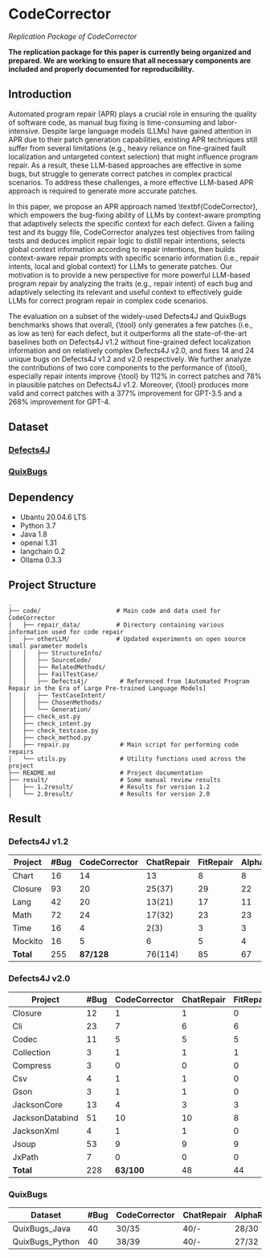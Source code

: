# CodeCorrector
*Replication Package of CodeCorrector*

**The replication package for this paper is currently being organized and prepared. We are working to ensure that all necessary components are included and properly documented for reproducibility.**

## Introduction
Automated program repair (APR) plays a crucial role in ensuring the quality of software code, as manual bug fixing is time-consuming and labor-intensive. Despite large language models (LLMs) have gained attention in APR due to their patch generation capabilities, existing APR techniques still suffer from several limitations (e.g., heavy reliance on fine-grained fault localization and untargeted context selection) that might influence program repair. As a result, these LLM-based approaches are effective in some bugs, but struggle to generate correct patches in complex practical scenarios. To address these challenges, a more effective LLM-based APR approach is required to generate more accurate patches. 

In this paper, we propose an APR approach named \textbf{CodeCorrector}, which empowers the bug-fixing ability of LLMs by context-aware prompting that adaptively selects the specific context for each defect. Given a failing test and its buggy file, CodeCorrector analyzes test objectives from failing tests and deduces implicit repair logic to distill repair intentions, selects global context information according to repair intentions, then builds context-aware repair prompts with specific scenario information (i.e., repair intents, local and global context) for LLMs to generate patches.  Our motivation is to provide a new perspective for more powerful LLM-based program repair by analyzing the traits (e.g., repair intent) of each bug and adaptively selecting its relevant and useful context to effectively guide LLMs for correct program repair in complex code scenarios. 

The evaluation on a subset of the widely-used Defects4J and QuixBugs benchmarks shows that overall, {\tool} only generates a few patches (i.e., as low as ten) for each defect, but it outperforms all the state-of-the-art baselines both on Defects4J v1.2 without fine-grained defect localization information and on relatively complex Defects4J v2.0, and fixes 14 and 24 unique bugs on Defects4J v1.2 and v2.0 respectively. We further analyze the contributions of two core components to the performance of {\tool}, especially repair intents improve {\tool} by 112\% in correct patches and 78\% in plausible patches on Defects4J v1.2. Moreover, {\tool} produces more valid and correct patches with a 377\% improvement for GPT-3.5 and a 268\% improvement for GPT-4. 

## Dataset
### [Defects4J](https://github.com/rjust/defects4j)
### [QuixBugs](https://github.com/jkoppel/QuixBugs)

## Dependency 
* Ubantu 20.04.6 LTS
* Python 3.7
* Java 1.8
* openai 1.31
* langchain 0.2
* Ollama 0.3.3

## Project Structure
```
.
├── code/                     # Main code and data used for CodeCorrector
│   ├── repair_data/          # Directory containing various information used for code repair
│   ├── otherLLM/             # Updated experiments on open source small parameter models
│   │   ├── StructureInfo/     
│   │   ├── SourceCode/        
│   │   ├── RelatedMethods/       
│   │   ├── FailTestCase/
│   │   ├── Defects4j/         # Referenced from [Automated Program Repair in the Era of Large Pre-trained Language Models]
│   │   ├── TestCaseIntent/       
│   │   ├── ChosenMethods/
│   │   └── Generation/    
│   ├── check_ast.py          
│   ├── check_intent.py       
│   ├── check_testcase.py      
│   ├── check_method.py       
│   ├── repair.py              # Main script for performing code repairs
│   └── utils.py               # Utility functions used across the project
├── README.md                  # Project documentation
├── result/                    # Some manual review results
│   ├── 1.2result/             # Results for version 1.2
│   └── 2.0result/             # Results for version 2.0
```

## Result
### Defects4J v1.2

| Project   | #Bug | CodeCorrector | ChatRepair | FitRepair | AlphaRepair | Tare | SelfApr | CURE | GAMMA     | Tbar |
|-----------|------|---------------|------------|-----------|-------------|------|---------|------|-----------|------|
| Chart     | 16   | 14            | 13         | 8         | 8           | 11   | 7       | 9    | 9/9       | 10   |
| Closure   | 93   | 20            | 25(37)     | 29        | 22          | 22   | 16      | 13   | 20/22     | 18   |
| Lang      | 42   | 20            | 13(21)     | 17        | 11          | 13   | 9       | 9    | 10/17     | 10   |
| Math      | 72   | 24            | 17(32)     | 23        | 23          | 20   | 18      | 19   | 19/25     | 16   |
| Time      | 16   | 4             | 2(3)       | 3         | 3           | 3    | 1       | 1    | 1/2       | 2    |
| Mockito   | 16   | 5             | 6          | 5         | 4           | 5    | 4       | 4    | 2/3       | 2    |
| **Total** | 255  | **87/128**        | 76(114)| 85    | 67      | 71| 56  | 52| 61    | 58|



### Defects4J v2.0

| Project          | #Bug | CodeCorrector | ChatRepair | FitRepair | AlphaRepair | Tare | SelfApr | CURE | GAMMA | Tbar |
|-------------------|------|---------------|------------|-----------|-------------|------|---------|------|-------|------|
| Closure          | 12   | 1             | 1          | 0         | 1           | 1    | 1       | 1    | 1     | 0    |
| Cli              | 23   | 7             | 6          | 6         | 7           | 8    | 2       | 5    | 8     | 5    |
| Codec            | 11   | 5             | 5          | 5         | 5           | 6    | 1       | 4    | 2     | 2    |
| Collection       | 3    | 1             | 1          | 1         | 1           | 1    | 0       | 1    | 1     | 1    |
| Compress         | 3    | 0             | 0          | 0         | 0           | 0    | 0       | 0    | 0     | 0    |
| Csv              | 4    | 1             | 1          | 0         | 0           | 1    | 0       | 0    | 0     | 0    |
| Gson             | 3    | 1             | 1          | 0         | 0           | 1    | 0       | 0    | 0     | 0    |
| JacksonCore      | 13   | 4             | 3          | 3         | 3           | 4    | 1       | 4    | 4     | 1    |
| JacksonDatabind  | 51   | 10            | 10         | 8         | 8           | 10   | 2       | 8    | 9     | 5    |
| JacksonXml       | 4    | 1             | 1          | 0         | 1           | 1    | 0       | 0    | 1     | 0    |
| Jsoup            | 53   | 9             | 9          | 9         | 14          | 9    | 1       | 10   | 10    | 9    |
| JxPath           | 7    | 0             | 0          | 0         | 0           | 0    | 0       | 0    | 0     | 0    |
| **Total**        | 228  | **63/100**        | 48     | 44    | 35      | 42| 18  | 38| 38| 18|

### QuixBugs

| Dataset          | #Bug | CodeCorrector | ChatRepair | AlphaRepair | Tare | CURE | GAMMA | CoCoNut |
|------------------|------|---------------|------------|-------------|------|------|-------|---------|
| QuixBugs_Java    | 40   | 30/35         | 40/-       | 28/30       | 27/27| 26/35| 22/-  | 13/20   |
| QuixBugs_Python  | 40   | 38/39         | 40/-       | 27/32       | -/-  | -/-  | -/-   | 19/21   |
